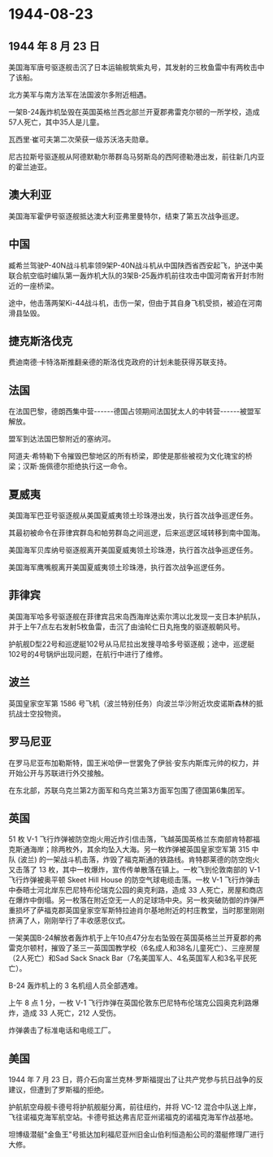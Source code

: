 # 1944-08-23

## 1944 年 8 月 23 日

美国海军唐号驱逐舰击沉了日本运输舰筑紫丸号，其发射的三枚鱼雷中有两枚击中了该船。

北方美军与南方法军在法国波尔多附近相遇。

一架B-24轰炸机坠毁在英国英格兰西北部兰开夏郡弗雷克尔顿的一所学校，造成57人死亡，其中35人是儿童。

瓦西里·崔可夫第二次荣获一级苏沃洛夫勋章。

尼古拉斯号驱逐舰从阿德默勒尔蒂群岛马努斯岛的西阿德勒港出发，前往新几内亚的霍兰迪亚。

## 澳大利亚

美国海军霍伊号驱逐舰抵达澳大利亚弗里曼特尔，结束了第五次战争巡逻。

## 中国

臧希兰驾驶P-40N战斗机率领9架P-40N战斗机从中国陕西省西安起飞，护送中美联合航空临时编队第一轰炸机大队的3架B-25轰炸机前往攻击中国河南省开封市附近的一座桥梁。

途中，他击落两架Ki-44战斗机，击伤一架，但由于其自身飞机受损，被迫在河南滑县坠毁。

## 捷克斯洛伐克

费迪南德·卡特洛斯推翻亲德的斯洛伐克政府的计划未能获得苏联支持。

## 法国

在法国巴黎，德朗西集中营------德国占领期间法国犹太人的中转营------被盟军解放。

盟军到达法国巴黎附近的塞纳河。

阿道夫·希特勒下令摧毁巴黎地区的所有桥梁，即使是那些被视为文化瑰宝的桥梁；汉斯·施佩德尔拒绝执行这一命令。

## 夏威夷

美国海军巴亚号驱逐舰从美国夏威夷领土珍珠港出发，执行首次战争巡逻任务。

其最初被命令在菲律宾群岛和帕劳群岛之间巡逻，后来巡逻区域转移到南中国海。

美国海军贝库纳号驱逐舰离开美国夏威夷领土珍珠港，执行首次战争巡逻任务。

美国海军鹰嘴舰离开美国夏威夷领土珍珠港，执行首次战争巡逻任务。

## 菲律宾

美国海军哈多号驱逐舰在菲律宾吕宋岛西海岸达索尔湾以北发现一支日本护航队，并于上午7点左右发射5枚鱼雷，击沉了由油轮仁日丸拖曳的驱逐舰朝风号。

护航舰D型22号和巡逻艇102号从马尼拉出发搜寻哈多号驱逐舰；途中，巡逻艇102号的4号锅炉出现问题，在航行中进行了维修。

## 波兰

英国皇家空军第 1586
号飞机（波兰特别任务）向波兰华沙附近坎皮诺斯森林的抵抗战士空投物资。

## 罗马尼亚

在罗马尼亚布加勒斯特，国王米哈伊一世罢免了伊翁·安东内斯库元帅的权力，并开始公开与苏联进行外交接触。

在东北部，苏联乌克兰第2方面军和乌克兰第3方面军包围了德国第6集团军。

## 英国

51 枚 V-1
飞行炸弹被防空炮火用近炸引信击落，飞越英国英格兰东南部肯特郡福克斯通海岸；除两枚外，其余均坠入大海。另一枚炸弹被英国皇家空军第
315 中队 (波兰)
的一架战斗机击落，炸毁了福克斯通的铁路线。肯特郡莱德的防空炮火又击落了
13 枚，其中一枚爆炸，宣传传单散落在镇上。一枚飞到伦敦南部的 V-1
飞行炸弹被奥平顿 Skeet Hill House 的防空气球电缆击落。一枚 V-1
飞行炸弹击中泰晤士河北岸东巴尼特布伦瑞克公园的奥克利路，造成 33
人死亡，房屋和商店在爆炸中倒塌。另一枚落在附近空无一人的足球场中央。另一枚突破防御的炸弹严重损坏了萨福克郡英国皇家空军斯特拉迪肖尔基地附近的村庄教堂，当时那里刚刚挤满了人，刚刚举行了丰收感恩仪式。

一架美国B-24解放者轰炸机于上午10点47分左右坠毁在英国英格兰兰开夏郡的弗雷克尔顿村，摧毁了圣三一英国国教学校（6名成人和38名儿童死亡）、三座房屋（2人死亡）和Sad
Sack Snack Bar（7名美国军人、4名英国军人和3名平民死亡）。

B-24 轰炸机上的 3 名机组人员全部遇难。

上午 8 点 1 分，一枚 V-1
飞行炸弹在英国伦敦东巴尼特布伦瑞克公园奥克利路爆炸，造成 33 人死亡，212
人受伤。

炸弹袭击了标准电话和电缆工厂。

## 美国

1944 年 7 月 23
日，蒋介石向富兰克林·罗斯福提出了让共产党参与抗日战争的反建议，但遭到了罗斯福的拒绝。

护航航空母舰卡德号将护航舰艇分离，前往纽约，并将 VC-12
混合中队送上岸，飞往诺福克海军航空站。卡德号抵达弗吉尼亚州诺福克的诺福克海军作战基地。

坦博级潜艇"金鱼王"号抵达加利福尼亚州旧金山伯利恒造船公司的潜艇修理厂进行大修。


